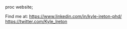 proc website;

Find me at:
https://www.linkedin.com/in/kyle-ireton-phd/
https://twitter.com/Kyle_Ireton
